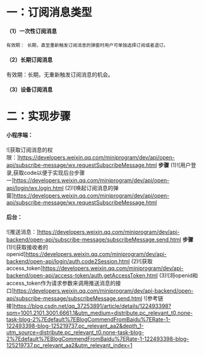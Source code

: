 # 一：订阅消息类型
#### （1）一次性订阅消息
    有效期： 长期，直至重新触发订阅消息的弹窗时用户可单独选择订阅或者退订。
#### （2）长期订阅消息
有效期：长期，无重新触发订阅消息的机会。
#### （3）设备订阅消息
# 二：实现步骤
#### 小程序端：
![获取订阅消息的权限：]https://developers.weixin.qq.com/miniprogram/dev/api/open-api/subscribe-message/wx.requestSubscribeMessage.html
**步骤**
(1)![用户登录,获取code以便于实现后台步骤一]https://developers.weixin.qq.com/miniprogram/dev/api/open-api/login/wx.login.html
(2)![唤起订阅消息的弹窗]https://developers.weixin.qq.com/miniprogram/dev/api/open-api/subscribe-message/wx.requestSubscribeMessage.html
#### 后台：
![推送消息：]https://developers.weixin.qq.com/miniprogram/dev/api-backend/open-api/subscribe-message/subscribeMessage.send.html
**步骤**
(1)![获取接收者的openid]https://developers.weixin.qq.com/miniprogram/dev/api-backend/open-api/login/auth.code2Session.html
(2)![获取access_token]https://developers.weixin.qq.com/miniprogram/dev/api-backend/open-api/access-token/auth.getAccessToken.html
(3)![将openid和access_token作为请求参数来调用推送消息的接口]https://developers.weixin.qq.com/miniprogram/dev/api-backend/open-api/subscribe-message/subscribeMessage.send.html
![参考链接]https://blog.csdn.net/qq_37253891/article/details/122493398?spm=1001.2101.3001.6661.1&utm_medium=distribute.pc_relevant_t0.none-task-blog-2%7Edefault%7EBlogCommendFromBaidu%7ERate-1-122493398-blog-125219737.pc_relevant_aa2&depth_1-utm_source=distribute.pc_relevant_t0.none-task-blog-2%7Edefault%7EBlogCommendFromBaidu%7ERate-1-122493398-blog-125219737.pc_relevant_aa2&utm_relevant_index=1
